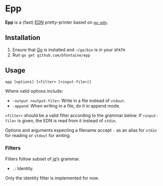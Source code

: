 # Epp

**Epp** is a (fast) [EDN][] pretty-printer based on [`go-edn`][go-edn].

[EDN]: https://github.com/edn-format/edn#edn
[go-edn]: https://github.com/go-edn/edn

## Installation

1. Ensure that [Go](https://golang.org) is installed and `~/go/bin` is in your `$PATH`
2. Run `go get github.com/bfontaine/epp`

## Usage

    epp [options] [<filter> [<input-file>]]

Where valid options include:

* `-output <output-file>`: Write in a file instead of `stdout`.
* `-append`: When writing in a file, do it in append mode.

`<filter>` should be a valid filter according to the grammar below. If
`<input-file>` is given, the EDN is read from it instead of `stdin`.

Options and arguments expecting a filename accept `-` as an alias for `stdin`
for reading or `stdout` for writing.

### Filters

Filters follow subset of [jq](https://stedolan.github.io/jq/)’s grammar.

* `.`: Identity.

Only the identity filter is implemented for now.
